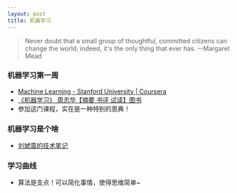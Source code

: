 ```yaml
---
layout: post
title: 机器学习 
---
```


> Never doubt that a small group of thoughtful, committed citizens can change the world;
indeed, it's the only thing that ever has.  --Margaret Mead

### 机器学习第一周
- [Machine Learning - Stanford University | Coursera](https://www.coursera.org/learn/machine-learning/home/welcome)
- [《机器学习》 周志华【摘要 书评 试读】图书](http://www.amazon.cn/%E6%9C%BA%E5%99%A8%E5%AD%A6%E4%B9%A0-%E5%91%A8%E5%BF%97%E5%8D%8E/dp/B01ARKEV1G/ref=sr_1_1?ie=UTF8&qid=1457496095&sr=8-1&keywords=%E6%9C%BA%E5%99%A8%E5%AD%A6%E4%B9%A0)
- 参加这门课程，实在是一种特别的恩典！

### 机器学习是个啥
- [刘虓震的技术笔记](刘虓震的技术笔记)

### 学习曲线
- 算法是支点！可以简化事情，使得思维简单~
